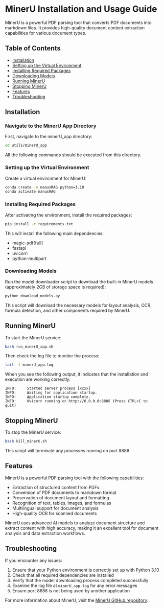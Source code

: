 # MinerU Installation and Usage Guide

MinerU is a powerful PDF parsing tool that converts PDF documents into markdown files. It provides high-quality document content extraction capabilities for various document types.

## Table of Contents

- [Installation](#installation)
- [Setting up the Virtual Environment](#setting-up-the-virtual-environment)
- [Installing Required Packages](#installing-required-packages)
- [Downloading Models](#downloading-models)
- [Running MinerU](#running-minerU)
- [Stopping MinerU](#stopping-minerU)
- [Features](#features)
- [Troubleshooting](#troubleshooting)

## Installation

### Navigate to the MinerU App Directory

First, navigate to the minerU_app directory:

```bash
cd utils/minerU_app
```

All the following commands should be executed from this directory.

### Setting up the Virtual Environment

Create a virtual environment for MinerU:

```bash
conda create -n manusRAG python=3.10
conda activate manusRAG
```

### Installing Required Packages

After activating the environment, install the required packages:

```bash
pip install -r requirements.txt
```

This will install the following main dependencies:
- magic-pdf[full]
- fastapi
- uvicorn
- python-multipart

### Downloading Models

Run the model downloader script to download the built-in MinerU models (approximately 2GB of storage space is required):

```bash
python download_models.py
```

This script will download the necessary models for layout analysis, OCR, formula detection, and other components required by MinerU.

## Running MinerU

To start the MinerU service:

```bash
bash run_minerU_app.sh
```

Then check the log file to monitor the process:

```bash
tail -f minerU_app.log
```

When you see the following output, it indicates that the installation and execution are working correctly:

```
INFO:     Started server process [xxxx]
INFO:     Waiting for application startup.
INFO:     Application startup complete.
INFO:     Uvicorn running on http://0.0.0.0:8888 (Press CTRL+C to quit)
```

## Stopping MinerU

To stop the MinerU service:

```bash
bash kill_minerU.sh
```

This script will terminate any processes running on port 8888.

## Features

MinerU is a powerful PDF parsing tool with the following capabilities:

- Extraction of structured content from PDFs
- Conversion of PDF documents to markdown format
- Preservation of document layout and formatting
- Recognition of text, tables, images, and formulas
- Multilingual support for document analysis
- High-quality OCR for scanned documents

MinerU uses advanced AI models to analyze document structure and extract content with high accuracy, making it an excellent tool for document analysis and data extraction workflows.

## Troubleshooting

If you encounter any issues:

1. Ensure that your Python environment is correctly set up with Python 3.10
2. Check that all required dependencies are installed
3. Verify that the model downloading process completed successfully
4. Examine the log file at `minerU_app.log` for any error messages
5. Ensure port 8888 is not being used by another application

For more information about MinerU, visit the [MinerU GitHub repository](https://github.com/opendatalab/MinerU).
